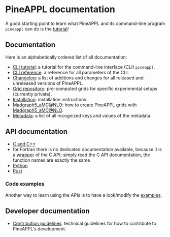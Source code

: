 # PineAPPL documentation

A good starting point to learn what PineAPPL and its command-line program
`pineappl` can do is the [tutorial](cli-tutorial.md)!

## Documentation

Here is an alphabetically ordered list of all documentation:

- [CLI tutorial](cli-tutorial.md): a tutorial for the command-line interface
  (CLI) `pineappl`.
- [CLI reference](cli-reference.md): a reference for all parameters of the CLI.
- [Changelog](../CHANGELOG.md): a list of additions and changes for all
  released and unreleased versions of PineAPPL.
- [Grid repository](https://github.com/NNPDF/pineapplgrids/): pre-computed grids
  for specific experimental setups (currently private).
- [Installation](installation.md): installation instructions.
- [Madgraph5_aMC@NLO](mg5_aMC.md): how to create PineAPPL grids with
  [Madgraph5_aMC@NLO](https://launchpad.net/mg5amcnlo/).
- [Metadata](metadata.md): a list of all recognized keys and values of the
  metadata.

## API documentation

- [C and C++](https://docs.rs/pineappl_capi/)
- for Fortran there is no dedicated documentation available, because it is a
  [wrapper](../examples/fortran/pineappl.f90) of the C API; simply read the C
  API documentation, the function names are exactly the same
- [Python](https://pineappl.readthedocs.io/)
- [Rust](https://docs.rs/pineappl/)

### Code examples

Another way to learn using the APIs is to have a look/modify the
[examples](../examples/).

## Developer documentation

- [Contribution guidelines](../CONTRIBUTING.md): technical guidelines for how
  to contribute to PineAPPL's development.
